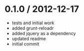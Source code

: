
0.1.0 / 2012-12-17 
==================

  * tests and initial work
  * added grunt-reloadr
  * added jquery as a dependency
  * updated readme
  * initial commit

